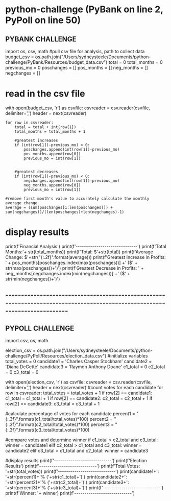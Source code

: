 # python-challenge (PyBank on line 2, PyPoll on line 50)
## PYBANK CHALLENGE 
import os, csv, math 
#pull csv file for analysis, path to collect data 
budget_csv = os.path.join("/Users/sydneysteele/Documents/python-challenge/PyBank/Resources/budget_data.csv")
total = 0 
total_months = 0 
previous_mo = 0 
poschanges = []
pos_months = []
neg_months = []
negchanges = []


# read in the csv file 
with open(budget_csv, 'r') as csvfile:
    csvreader = csv.reader(csvfile, delimiter=',')
    header = next(csvreader)

    for row in csvreader:
        total = total + int(row[1])
        total_months = total_months + 1

        #greatest increases 
        if (int(row[1])-previous_mo) > 0: 
            poschanges.append(int(row[1])-previous_mo)
            pos_months.append(row[0])
            previous_mo = int(row[1])
            
            
        #greatest decreases 
        if (int(row[1])-previous_mo) < 0:
            negchanges.append(int(row[1])-previous_mo)
            neg_months.append(row[0])
            previous_mo = int(row[1])       
    
    #remove first month's value to accurately calculate the monthly average change 
    average = (sum(poschanges[1:len(poschanges)]) + sum(negchanges))/(len(poschanges)+len(negchanges)-1)

# display results 
print(f'Financial Analysis')
print(f'------------------------------')
print(f'Total Months:'+ str(total_months))
print(f'Total: $'+str(total))
print(f'Average Change: $'+str("{:.2f}".format(average)))
print(f'Greatest Increase in Profits: ' + pos_months[poschanges.index(max(poschanges))] +' ($' + str(max(poschanges))+')')
print(f'Greatest Decrease in Profits: ' + neg_months[negchanges.index(min(negchanges))] +' ($' + str(min(negchanges))+')')


## --------------------------------------------------------------------------------------------------------------------------
## PYPOLL CHALLENGE 

import csv, os, math

election_csv = os.path.join("/Users/sydneysteele/Documents/python-challenge/PyPoll/Resources/election_data.csv")
#initialize variables 
total_votes = 0
candidate1 = 'Charles Casper Stockham'
candidate2 = 'Diana DeGette'
candidate3 = 'Raymon Anthony Doane'
c1_total = 0
c2_total = 0
c3_total = 0 

with open(election_csv, 'r') as csvfile:
    csvreader = csv.reader(csvfile, delimiter=',')
    header = next(csvreader)
    #count votes for each candidate 
    for row in csvreader:
        total_votes = total_votes + 1
        if row[2] == candidate1: 
            c1_total = c1_total + 1
        if row[2] == candidate2:
            c2_total = c2_total + 1
        if row[2] == candidate3:
            c3_total = c3_total + 1 

#calculate percentage of votes for each candidate 
percent1 = "{:.3f}".format((c1_total/total_votes)*100)
percent2 = "{:.3f}".format((c2_total/total_votes)*100)
percent3 = "{:.3f}".format((c3_total/total_votes)*100)

#compare votes and determine winner 
if c1_total > c2_total and c3_total:
    winner = candidate1
elif c2_total > c1_total and c3_total:
    winner = candidate2
elif c3_total > c1_total and c2_total:
    winner = candidate3
    
#display results 
print(f'----------------------------')
print(f'Election Results')
print(f'----------------------------')
print(f'Total Votes: '+str(total_votes))
print(f'----------------------------')
print(candidate1+': '+str(percent1)+'% ('+str(c1_total)+')')
print(candidate2+': '+str(percent2)+'% ('+str(c2_total)+')')
print(candidate3+': '+str(percent3)+'% ('+str(c3_total)+')')
print(f'----------------------------')
print(f'Winner: '+ winner)
print(f'----------------------------')